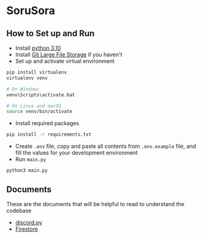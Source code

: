 # SoruSora

## How to Set up and Run

* Install [python 3.10](https://www.python.org/downloads/)
* Install [Git Large File Storage](https://git-lfs.github.com) if you haven't
* Set up and activate virtual environment

```bash
pip install virtualenv
virtualenv venv

# On Windows
venv\Scripts\activate.bat

# On Linux and macOS
source venv/bin/activate
```

* Install required packages

```bash
pip install -r requirements.txt
```

* Create `.env` file, copy and paste all contents from `.env.example` file, and fill the values for your development environment
* Run `main.py`

```
python3 main.py
```

## Documents

These are the documents that will be helpful to read to understand the codebase

* [discord.py](https://discordpy.readthedocs.io/en/latest/)
* [Firestore](https://firebase.google.com/docs/firestore/)